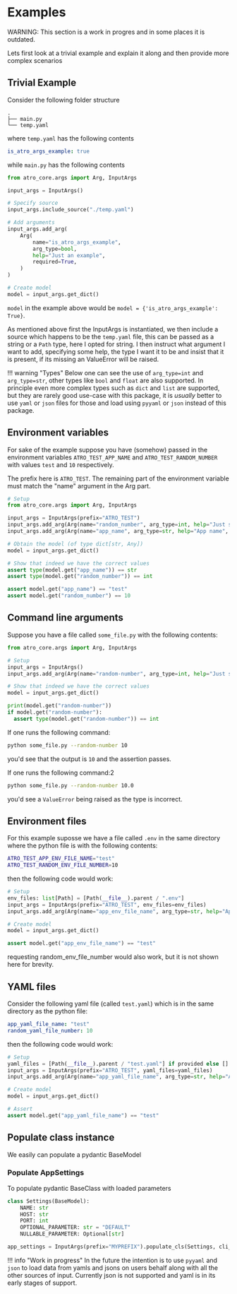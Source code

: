 # Examples

WARNING: This section is a work in progres and in some places it is outdated.

Lets first look at a trivial example and explain it along and then provide more complex scenarios

## Trivial Example

Consider the following folder structure

```
.
├── main.py
└── temp.yaml
```

where `temp.yaml` has the following contents

```yaml
is_atro_args_example: true
```

while `main.py` has the following contents

```python
from atro_core.args import Arg, InputArgs

input_args = InputArgs()

# Specify source
input_args.include_source("./temp.yaml")

# Add arguments
input_args.add_arg(
    Arg(
        name="is_atro_args_example",
        arg_type=bool,
        help="Just an example",
        required=True,
    )
)

# Create model
model = input_args.get_dict()
```

`model` in the example above would be `model = {'is_atro_args_example': True}`.

As mentioned above first the InputArgs is instantiated, we then include a source which happens to be the `temp.yaml` file, this can be passed as a string or a `Path` type, here I opted for string. I then instruct what argument I want to add, specifying some help, the type I want it to be and insist that it is present, if its missing an ValueError will be raised.

!!! warning "Types"
Below one can see the use of `arg_type=int` and `arg_type=str`, other types like `bool` and `float` are also supported. In principle even more complex types such as `dict` and `list` are supported, but they are rarely good use-case with this package, it is _usually_ better to use `yaml` or `json` files for those and load using `pyyaml` or `json` instead of this package.

## Environment variables

For sake of the example suppose you have (somehow) passed in the environment variables `ATRO_TEST_APP_NAME` and `ATRO_TEST_RANDOM_NUMBER` with values `test` and `10` respectively.

The prefix here is `ATRO_TEST`. The remaining part of the environment variable must match the "name" argument in the Arg part.

```python
# Setup
from atro_core.args import Arg, InputArgs

input_args = InputArgs(prefix="ATRO_TEST")
input_args.add_arg(Arg(name="random_number", arg_type=int, help="Just some random number", required=True))
input_args.add_arg(Arg(name="app_name", arg_type=str, help="App name", required=True))

# Obtain the model (of type dict[str, Any])
model = input_args.get_dict()

# Show that indeed we have the correct values
assert type(model.get("app_name")) == str
assert type(model.get("random_number")) == int

assert model.get("app_name") == "test"
assert model.get("random_number") == 10
```

## Command line arguments

Suppose you have a file called `some_file.py` with the following contents:

```python
from atro_core.args import Arg, InputArgs

# Setup
input_args = InputArgs()
input_args.add_arg(Arg(name="random-number", arg_type=int, help="Just some random number", required=True))

# Show that indeed we have the correct values
model = input_args.get_dict()

print(model.get("random-number"))
if model.get("random-number"):
  assert type(model.get("random-number")) == int
```

If one runs the following command:

```bash
python some_file.py --random-number 10
```

you'd see that the output is `10` and the assertion passes.

If one runs the following command:2

```bash
python some_file.py --random-number 10.0
```

you'd see a `ValueError` being raised as the type is incorrect.

## Environment files

For this example suposse we have a file called `.env` in the same directory where the python file is with the following contents:

```bash
ATRO_TEST_APP_ENV_FILE_NAME="test"
ATRO_TEST_RANDOM_ENV_FILE_NUMBER=10
```

then the following code would work:

```python
# Setup
env_files: list[Path] = [Path(__file__).parent / ".env"]
input_args = InputArgs(prefix="ATRO_TEST", env_files=env_files)
input_args.add_arg(Arg(name="app_env_file_name", arg_type=str, help="App name", required=False))

# Create model
model = input_args.get_dict()

assert model.get("app_env_file_name") == "test"
```

requesting random_env_file_number would also work, but it is not shown here for brevity.

## YAML files

Consider the following yaml file (called `test.yaml`) which is in the same directory as the python file:

```yaml
app_yaml_file_name: "test"
random_yaml_file_number: 10
```

then the following code would work:

```python
# Setup
yaml_files = [Path(__file__).parent / "test.yaml"] if provided else []
input_args = InputArgs(prefix="ATRO_TEST", yaml_files=yaml_files)
input_args.add_arg(Arg(name="app_yaml_file_name", arg_type=str, help="App name", required=False))

# Create model
model = input_args.get_dict()

# Assert
assert model.get("app_yaml_file_name") == "test"
```

## Populate class instance

We easily can populate a pydantic BaseModel

### Populate AppSettings

To populate pydantic BaseClass with loaded parameters

```python
class Settings(BaseModel):
    NAME: str
    HOST: str
    PORT: int
    OPTIONAL_PARAMETER: str = "DEFAULT"
    NULLABLE_PARAMETER: Optional[str]

app_settings = InputArgs(prefix="MYPREFIX").populate_cls(Settings, cli_args)
```

!!! info "Work in progress"
In the future the intention is to use `pyyaml` and `json` to load data from yamls and jsons on users behalf along with all the other sources of input. Currently json is not supported and yaml is in its early stages of support.

